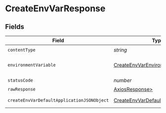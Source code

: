 # CreateEnvVarResponse


## Fields

| Field                                                                                               | Type                                                                                                | Required                                                                                            | Description                                                                                         |
| --------------------------------------------------------------------------------------------------- | --------------------------------------------------------------------------------------------------- | --------------------------------------------------------------------------------------------------- | --------------------------------------------------------------------------------------------------- |
| `contentType`                                                                                       | *string*                                                                                            | :heavy_check_mark:                                                                                  | N/A                                                                                                 |
| `environmentVariable`                                                                               | [CreateEnvVarEnvironmentVariable1](../../models/operations/createenvvarenvironmentvariable1.md)     | :heavy_minus_sign:                                                                                  | The environment variable.                                                                           |
| `statusCode`                                                                                        | *number*                                                                                            | :heavy_check_mark:                                                                                  | N/A                                                                                                 |
| `rawResponse`                                                                                       | [AxiosResponse>](https://axios-http.com/docs/res_schema)                                            | :heavy_minus_sign:                                                                                  | N/A                                                                                                 |
| `createEnvVarDefaultApplicationJSONObject`                                                          | [CreateEnvVarDefaultApplicationJSON](../../models/operations/createenvvardefaultapplicationjson.md) | :heavy_minus_sign:                                                                                  | Error response.                                                                                     |